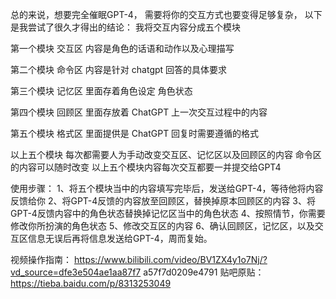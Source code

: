 总的来说，想要完全催眠GPT-4，
需要将你的交互方式也要变得足够复杂，
以下是我尝试了很久才得出的结论：
我将交互内容分成五个模块

第一个模块 交互区
内容是角色的话语和动作以及心理描写

第二个模块 命令区
内容是针对 chatgpt 回答的具体要求

第三个模块 记忆区
里面存着角色设定 角色状态

第四个模块 回顾区
里面存放着 ChatGPT 上一次交互过程中的内容

第五个模块 格式区
里面提供是 ChatGPT 回复时需要遵循的格式

以上五个模块
每次都需要人为手动改变交互区、记忆区以及回顾区的内容
命令区的内容可以随时改变
以上五个模块内容每次交互都要一并提交给GPT4

使用步骤：
1、将五个模块当中的内容填写完毕后，发送给GPT-4，等待他将内容反馈给你
2、将GPT-4反馈的内容放至回顾区，替换掉原本回顾区的内容
3、将GPT-4反馈内容中的角色状态替换掉记忆区当中的角色状态
4、按照情节，你需要修改你所扮演的角色状态
5、修改交互区的内容
6、确认回顾区，记忆区，以及交互区信息无误后再将信息发送给GPT-4，周而复始。

视频操作指南：
https://www.bilibili.com/video/BV1ZX4y1o7Nj/?vd_source=dfe3e504ae1aa87f7
a57f7d0209e4791
贴吧原贴：
https://tieba.baidu.com/p/8313253049